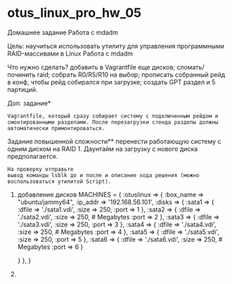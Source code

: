 # otus_linux_pro_hw_05

Домашнее задание
Работа с mdadm

Цель:
научиться использовать утилиту для управления программными RAID-массивами в Linux
Работа с mdadm

Что нужно сделать?
    добавить в Vagrantfile еще дисков;
    сломать/починить raid;
    собрать R0/R5/R10 на выбор;
    прописать собранный рейд в конф, чтобы рейд собирался при загрузке;
    создать GPT раздел и 5 партиций.


 Доп. задание*

    Vagrantfile, который сразу собирает систему с подключенным рейдом и смонтированными разделами. После перезагрузки стенда разделы должны автоматически примонтироваться.



Задание повышенной сложности**
    перенести работающую систему с одним диском на RAID 1. Даунтайм на загрузку с нового диска предполагается.

    На проверку отправьте
    вывод команды lsblk до и после и описание хода решения (можно воспользоваться утилитой Script).


1. добавление дисков
MACHINES = {
  :otuslinux => {
        :box_name => "ubuntu/jammy64",
        :ip_addr => '192.168.56.101',
	:disks => {
		:sata1 => {
			:dfile => './sata1.vdi',
			:size => 250,
			:port => 1
		},
		:sata2 => {
      :dfile => './sata2.vdi',
      :size => 250, # Megabytes
			:port => 2
		},
    :sata3 => {
      :dfile => './sata3.vdi',
      :size => 250,
      :port => 3
    },
    :sata4 => {
      :dfile => './sata4.vdi',
      :size => 250, # Megabytes
      :port => 4
    },
    :sata5 => {
      :dfile => './sata5.vdi',
      :size => 250,
      :port => 5
    },
    :sata6 => {
      :dfile => './sata6.vdi',
      :size => 250, # Megabytes
      :port => 6
    }

	}
  },
}


2. 